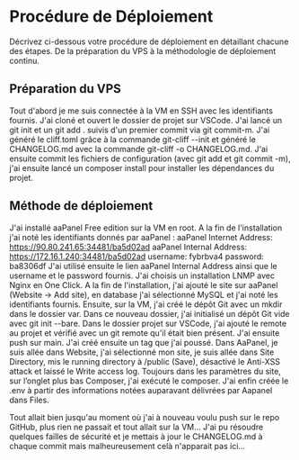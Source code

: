 # Procédure de Déploiement

Décrivez ci-dessous votre procédure de déploiement en détaillant chacune des étapes. De la préparation du VPS à la méthodologie de déploiement continu.

## Préparation du VPS

Tout d'abord je me suis connectée à la VM en SSH avec les identifiants fournis. J'ai cloné et ouvert le dossier de projet sur VSCode. J'ai lancé un git init et un git add . suivis d'un premier commit via git commit-m. J'ai généré le cliff.toml grâce à la commande git-cliff --init et généré le CHANGELOG.md avec la commande git-cliff -o CHANGELOG.md. J'ai ensuite commit les fichiers de configuration (avec git add et git commit -m), j'ai ensuite lancé un composer install pour installer les dépendances du projet.

## Méthode de déploiement

J'ai installé aaPanel Free edition sur la VM en root. A la fin de l'installation j'ai noté les identifiants donnés par aaPanel : 
aaPanel Internet Address: https://90.80.241.65:34481/ba5d02ad
aaPanel Internal Address: https://172.16.1.240:34481/ba5d02ad
username: fybrbva4
password: ba8306df
J'ai utilisé ensuite le lien aaPanel Internal Address ainsi que le username et le password fournis. J'ai choisis un installation LNMP avec Nginx en One Click. A la fin de l'installation, j'ai ajouté le site sur aaPanel (Website -> Add site), en database j'ai sélectionné MySQL et j'ai noté les identifiants fournis.
Ensuite, sur la VM, j'ai créé le dépôt Git avec un mkdir dans le dossier var. Dans ce nouveau dossier, j'ai initialisé un dépôt Git vide avec git init --bare.
Dans le dossier projet sur VSCode, j'ai ajouté le remote au projet et vérifié avec un git remote qu'il était bien présent. J'ai ensuite push sur main. J'ai créé ensuite un tag que j'ai poussé.
Dans AaPanel, je suis allée dans Website, j'ai sélectionné mon site, je suis allée dans Site Directory, mis le running directory à /public (Save), désactivé le Anti-XSS attack et laissé le Write access log. Toujours dans les paramètres du site, sur l’onglet plus bas Composer, j'ai exécuté le composer. J'ai enfin créée le .env à partir des informations notées auparavant délivrées par Aapanel dans Files.

Tout allait bien jusqu'au moment où j'ai à nouveau voulu push sur le repo GitHub, plus rien ne passait et tout allait sur la VM... J'ai pu résoudre quelques failles de sécurité et je mettais à jour le CHANGELOG.md à chaque commit mais malheureusement celà n'apparait pas ici...

